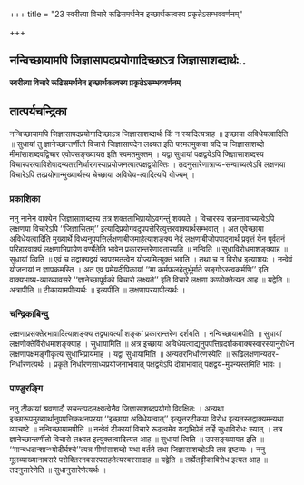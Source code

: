 +++
title = "23 स्वरीत्या विचारे रूढिसमर्थनेन इच्छार्थकत्वस्य प्रकृतेऽसम्भववर्णनम्"

+++


## नन्विच्छायामपि जिज्ञासापदप्रयोगादिच्छाऽत्र जिज्ञासाशब्दार्थः..

**स्वरीत्या विचारे रूढिसमर्थनेन इच्छार्थकत्वस्य प्रकृतेऽसम्भववर्णनम्**

## **तात्पर्यचन्द्रिका**

नन्विच्छायामपि जिज्ञासापदप्रयोगादिच्छाऽत्र जिज्ञासाशब्दार्थः किं न स्यादित्यत्राह ॥ इच्छाया अविधेयत्वादिति ॥ सुधायां तु ज्ञानेच्छान्तर्णीतो विचारो जिज्ञासापदेन लक्ष्यत इति परमतमुक्त्वा यदि च जिज्ञासाशब्दो मीमांसाशब्दवद्विचार एवोपसङ्ख्यायत इति स्वमतमुक्तम् । यद्वा सुधायां पक्षद्वयेऽपि जिज्ञासाशब्दस्य विचारपरत्वाविशेषादन्यतरनिर्धारणस्याप्रयोजनत्वात्पक्षद्वयोक्तिः । तदनुसारेणात्राप्य-सन्वाच्यत्वेऽपि लक्षणया विचारेऽपि तत्प्रयोगान्मुख्यार्थस्य चेच्छाया अविधेय-त्वादित्यपि योज्यम् ।

### **प्रकाशिका**

ननु नानेन वाक्येन जिज्ञासाशब्दस्य तत्र शक्तताभिप्रायोऽवगन्तुं शक्यते । विचारस्य सन्नन्तावाच्यत्वेऽपि लक्षणया विचारेऽपि ‘‘जिज्ञासितम्’’ इत्यादिप्रयोगवदुपपत्तेरित्युत्तरवाक्यार्थसम्भवात् । अत एवेच्छाया अविधेयत्वादिति मुख्यार्थे विध्यनुपपत्तिर्लक्षणाबीजमाहेत्याशङ्क्य नेदं लक्षणाबीजोपपादनार्थं प्रवृत्तं येन पूर्वतनं परिहारवाक्यं लक्षणाभिप्रायेण वर्ण्येतेति भावेन प्रकारान्तरेणावतारयति ॥ नन्विति ॥ सुधाविरोधमाशङ्क्याह ॥ सुधायां त्विति ॥ एवं च तद्वाक्यद्वयं स्वपरमतत्वेन योज्यमित्युक्तं भवति । तथा च न विरोध इत्याशयः । नन्वेवं योजनायां न ज्ञापकमस्ति । अत एव प्रमेयदीपिकायां ‘‘मा कर्मफलहेतुर्भूर्माते सङ्गोऽस्त्वकर्मणि’’ इति वाक्यभाष्य-व्याख्यावसरे ‘‘ज्ञानेच्छापूर्वको विचारो लक्ष्यते’’ इति विचारे लक्षणा कण्ठोक्तेत्यत आह ॥ यद्वेति ॥ अत्रापीति ॥ टीकायामपीत्यर्थः ॥ इत्यपीति ॥ लक्षणापरयापीत्यर्थः ।

### **चन्द्रिकाबिन्दु**

लक्षणाप्रसक्तेरभावादित्याशङ्क्य तद्व्यावर्त्यां शङ्कां प्रकारान्तरेण दर्शयति । नन्विच्छायामपीति ॥ सुधायां लक्षणोक्तेर्विरोधमाशङ्क्याह । सुधायामिति ॥ अत्र इच्छाया अविधेयत्वाद्यनुपपत्तिप्रदर्शकवाक्यस्वारस्यानुरोधेन लक्षणापक्षमङ्गीकृत्य सुधाभिप्रायमाह । यद्वा सुधायामिति ॥ अन्यतरनिर्धारणस्येति ॥ रूढिलक्षणान्यतर-निर्धारणत्यर्थः । प्रकृते निर्धारणसाध्यप्रयोजनाभावात् पक्षद्वयेऽपि दोषाभावात् पक्षद्वय-मुपन्यस्तमिति भावः ।

### **पाण्डुरङ्गि**

ननु टीकायां श्रवणादौ सन्नन्तपदलक्ष्यत्वेनैव जिज्ञासाशब्दप्रयोगो विवक्षितः । अन्यथा इच्छारूपमुख्यार्थानुपपत्तिकथनपरया ‘‘इच्छाया अविधेयत्वात्’’ इत्युत्तरटीकया विरोध इत्यतस्तद्वाक्यमन्यथा व्याचष्टे ॥ नन्विच्छायामपीति ॥ नन्वेवं टीकायां विचारे रूढत्वमेव यद्यभिप्रेतं तर्हि सुधाविरोधः स्यात् । तत्र ज्ञानेच्छान्तर्णीतो विचारो लक्ष्यत इत्युक्तत्वादित्यत आह ॥ सुधायां त्विति ॥ उपसङ्ख्यायत इति ॥ ‘‘मान्बधदान्शान्भ्योदीर्घश्चे’’त्यत्र मीमांसाशब्दो यथा वर्तते तथा जिज्ञासाशब्दोऽपि तत्र द्रष्टव्यः । ननु मूलव्याख्यानावसरे परोक्तिरनवसरपराहतेत्यस्वरसादाह ॥ यद्वेति ॥ तर्ह्येतट्टीकाविरोध इत्यत आह ॥ तदनुसारेणेति ॥ सुधानुसारेणेत्यर्थः ।

